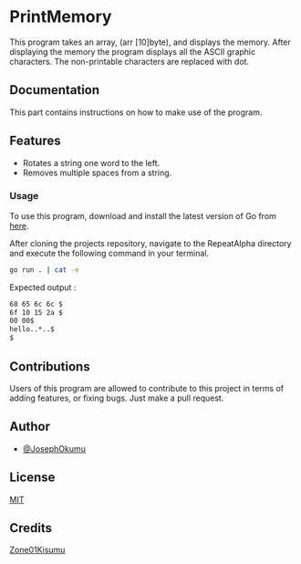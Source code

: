 
# PrintMemory

This program takes an array, (arr [10]byte), and displays the memory. After displaying the memory the program displays all the ASCII graphic characters. The non-printable characters are replaced with dot. 

## Documentation

This part contains instructions on how to make use of the program.

## Features

- Rotates a string one word to the left.
- Removes multiple spaces from a string.

### Usage

To use this program, download and install the latest version of Go from [here](https://go.dev/doc/install).

After cloning the projects repository, navigate to the RepeatAlpha directory and execute the following command in your terminal.
```bash
go run . | cat -e

```
Expected output :

```bash
68 65 6c 6c $
6f 10 15 2a $
00 00$ 
hello..*..$
$

```

## Contributions
Users of this program are allowed to contribute to this project in terms of adding features, or fixing bugs. Just make a pull request.

## Author

- [@JosephOkumu](https://github.com/JosephOkumu)


## License

[MIT](https://choosealicense.com/licenses/mit/)


## Credits

[Zone01Kisumu](https://zone01kisumu.ke)